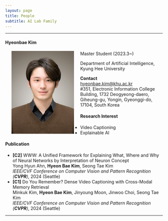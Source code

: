 ```yaml
---
layout: page
title: People 
subtitle: AI Lab Family
---
```


<hr>

#### Hyeonbae Kim
  
<img src="https://raw.githubusercontent.com/ailabkhu/ailabkhu.github.io/master/img/HyeonbaeKim.jpg" width="200" height="265" align="left" hspace="20" />
Master Student (2023.3~)        

Department of Artificial Intelligence, Kyung Hee University         
            

**Contact**  
hyeonbae.kim@khu.ac.kr                                                          
#351, Electronic Information College Building, 1732 Deogyeong-daero, Giheung-gu, Yongin, Gyeonggi-do, 17104, South Korea  

#### Research Interest
* Video Captioning
* Explainable AI

#### Publication
- **[C2]** WWW: A Unified Framework for Explaining What, Where and Why of Neural Networks by Interpretation of Neuron Concept                                      
Yong Hyun Ahn, **Hyeon Bae Kim**, Seong Tae Kim            
_IEEE/CVF Conference on Computer Vision and Pattern Recognition (**CVPR**)_, 2024 (Seattle)
- **[C1]** Do You Remember? Dense Video Captioning with Cross-Modal Memory Retrieval                                      
Minkuk Kim, **Hyeon Bae Kim**, Jinyoung Moon, Jinwoo Choi, Seong Tae Kim         
_IEEE/CVF Conference on Computer Vision and Pattern Recognition (**CVPR**)_, 2024 (Seattle)
<hr>
